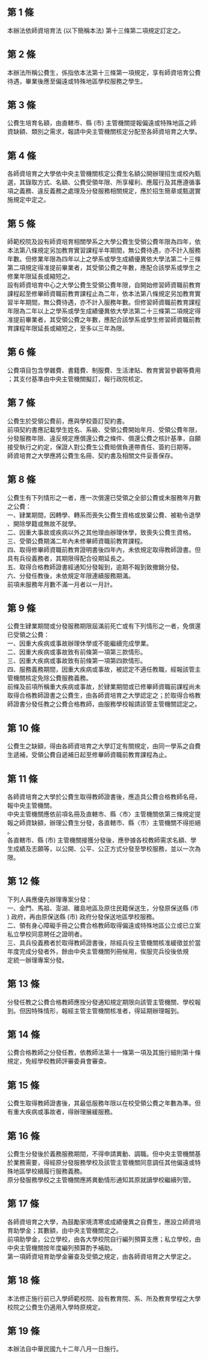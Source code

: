 第 1 條
-------
本辦法依師資培育法 (以下簡稱本法) 第十三條第二項規定訂定之。

第 2 條
-------
本辦法所稱公費生，係指依本法第十三條第一項規定，享有師資培育公費  
待遇，畢業後應至偏遠或特殊地區學校服務之學生。

第 3 條
-------
公費生培育名額，由直轄市、縣 (市) 主管機關提報偏遠或特殊地區之師  
資缺額、類別之需求，報請中央主管機關核定分配至各師資培育之大學。

第 4 條
-------
各師資培育之大學依中央主管機關核定公費生名額公開辦理招生或校內甄  
選，其錄取方式、名額、公費受領年限、所享權利、應履行及其應遵循事  
項之義務、違反義務之處理及分發服務相關規定，應於招生簡章或甄選實  
施規定中定之。

第 5 條
-------
師範校院及設有師資培育相關學系之大學公費生受領公費年限為四年，依  
本法第八條規定另加教育實習課程半年期間，無公費待遇，亦不計入服務  
年數。但修業年限為四年以上之學系或學生成績優異依大學法第二十三條  
第二項規定得准提前畢業者，其受領公費之年數，應配合該學系或學生之  
修業年限延長或縮短之。  
設有師資培育中心之大學公費生受領公費年限，自開始修習師資職前教育  
課程起至修畢師資職前教育課程止為二年，依本法第八條規定另加教育實  
習半年期間，無公費待遇，亦不計入服務年數。但修習師資職前教育課程  
年限為二年以上之學系或學生成績優異依大學法第二十三條第二項規定得  
准提前畢業者，其受領公費之年數，應配合該學系或學生修習師資職前教  
育課程年限延長或縮短之，至多以三年為限。

第 6 條
-------
公費項目包含學雜費、書籍費、制服費、生活津貼、教育實習參觀等費用  
；其支付基準由中央主管機關擬訂，報行政院核定。

第 7 條
-------
公費生於受領公費前，應與學校簽訂契約書。  
前項契約書應記載學生姓名、系級、受領公費開始年月、受領公費年限，  
分發服務年限、違反規定應償還公費之條件、償還公費之核計基準，自願  
接受執行之約定，保證人對公費生公費賠償負連帶責任、簽約日期等。  
師資培育之大學應將公費生名冊、契約書及相關文件妥善保存。

第 8 條
-------
公費生有下列情形之一者，應一次償還已受領之全部公費或未服務年月數  
之公費：  
一、肄業期間，因轉學、轉系而喪失公費生資格或放棄公費、被勒令退學  
   、開除學籍或無故不就學。  
二、因重大事故或疾病以外之其他理由辦理休學，致喪失公費生資格。  
三、受領公費期滿二年內未修畢師資職前教育課程。  
四、取得修畢師資職前教育證明書後四年內，未依規定取得教師證書。但  
    具有兵役義務者，其期限得配合役期延長之。  
五、取得合格教師證書經通知分發報到，逾期不報到致撤銷分發。  
六、分發任教後，未依規定年限連續服務期滿。  
前項未服務年月數不滿一月者以一月計。

第 9 條
-------
公費生肄業期間或分發服務期限屆滿前死亡或有下列情形之一者，免償還  
已受領之公費：  
一、因重大疾病或事故辦理休學或不能繼續完成學業。  
二、因重大疾病或事故致有前條第一項第三款情形。  
三、因重大疾病或事故致有前條第一項第四款情形。  
四、服務義務期間，因重大疾病或事故，被認定不適任教職，經報該管主  
    管機關核定免除公費服務義務。  
前條及前項所稱重大疾病或事故，於肄業期間或已修畢師資職前課程尚未  
取得合格教師證書之公費生，由各師資培育之大學認定之；於取得合格教  
師證書分發任教之公費合格教師，由服務學校報請該管主管機關認定之。

第 10 條
--------
公費生之缺額，得由各師資培育之大學訂定有關規定，由同一學系之自費  
生遞補，受領公費自遞補日起至修畢師資職前教育課程為止。

第 11 條
--------
各師資培育之大學於公費生取得教師證書後，應造具公費合格教師名冊，  
報中央主管機關。  
中央主管機關應依前項名冊及直轄市、縣〈市〉主管機關依第三條規定提  
報之師資缺額，辦理公費生分發，各直轄市、縣〈市〉主管機關不得拒絕  
。  
各直轄市、縣 (市) 主管機關接獲分發後，應參據各校教師需求名額、學  
生成績及志願等，以公開、公平、公正方式分發至學校服務，並以一次為  
限。

第 12 條
--------
下列人員應優先辦理專案分發：  
一、金門、馬祖、澎湖、離島地區及原住民籍保送生，分發原保送縣 (市  
    ) 政府，再由原保送縣 (市) 政府分發保送地區學校服務。  
二、領有身心障礙手冊之公費合格教師取得偏遠或特殊地區公立或已立案  
    私立學校同意聘任之證明者。  
三、具兵役義務者於取得教師證書後，除經兵役主管機關核准緩徵並於當  
    年度完成分發者外，餘由中央主管機關列冊候用，俟服完兵役後依規  
    定統一辦理專案分發。

第 13 條
--------
分發任教之公費合格教師應按分發通知規定期限向該管主管機關、學校報  
到。但因特殊情形，報經主管主管機關核准者，得延期辦理報到。

第 14 條
--------
公費合格教師之分發任教，依教師法第十一條第一項及其施行細則第十條  
規定，免經學校教師評審委員會審查。

第 15 條
--------
公費生取得教師證書後，其最低服務年限以在校受領公費之年數為準。但  
有重大疾病或事故者，得辦理展緩服務。

第 16 條
--------
公費生分發後於義務服務期間，不得申請異動、調職。但中央主管機關基  
於業務需要，得經原分發服務學校及該管主管機關同意調任其他偏遠或特  
殊地區學校續履行服務義務。  
原分發服務學校之主管機關應將異動情形通知其原就讀學校繼續列管。

第 17 條
--------
各師資培育之大學，為鼓勵家境清寒或成績優異之自費生，應設立師資培  
育助學金；其數額，由中央主管機關定之。  
前項助學金，公立學校，由各大學校院自行編列預算支應；私立學校，由  
中央主管機關按年度編列預算酌予補助。  
第一項師資培育助學金審查及受領之規定，由各師資培育之大學定之。

第 18 條
--------
本法修正施行前已入學師範校院、設有教育院、系、所及教育學程之大學  
校院之公費生仍適用入學時原規定。

第 19 條
--------
本辦法自中華民國九十二年八月一日施行。

